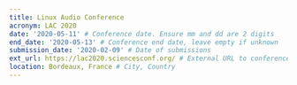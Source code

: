 ```yaml
---
title: Linux Audio Conference
acronym: LAC 2020
date: '2020-05-11' # Conference date. Ensure mm and dd are 2 digits
end_date: '2020-05-13' # Conference end date, leave empty if unknown
submission_date: '2020-02-09' # Date of submissions
ext_url: https://lac2020.sciencesconf.org/ # External URL to conference website
location: Bordeaux, France # City, Country
---
```


